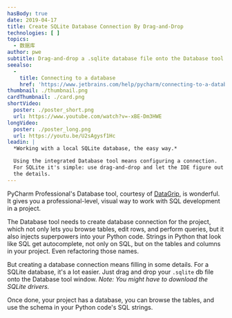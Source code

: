 ```yaml
---
hasBody: true
date: 2019-04-17
title: Create SQLite Database Connection By Drag-and-Drop
technologies: [ ]
topics:
  - 数据库
author: pwe
subtitle: Drag-and-drop a .sqlite database file onto the Database tool to create a connection.
seealso:
  - 
    title: Connecting to a database
    href: 'https://www.jetbrains.com/help/pycharm/connecting-to-a-database.html#connect-to-sqlite'
thumbnail: ./thumbnail.png
cardThumbnail: ./card.png
shortVideo:
  poster: ./poster_short.png
  url: https://www.youtube.com/watch?v=-xBE-Dm3HWE
longVideo:
  poster: ./poster_long.png
  url: https://youtu.be/U2sAgysf1Hc
leadin: |
  *Working with a local SQLite database, the easy way.*

  Using the integrated Database tool means configuring a connection.
  For SQLite it's simple: use drag-and-drop and let the IDE figure out
  the details.
---
```


PyCharm Professional's Database tool, courtesy of [DataGrip](https://www.jetbrains.com/datagrip/), is wonderful. It gives you a professional-level, visual way to work with SQL development in a project.

The Database tool needs to create database connection for the project, which not only lets you browse tables, edit rows, and perform queries, but it also injects superpowers into your Python code. Strings in Python that look like SQL get autocomplete, not only on SQL, but on the tables and columns in your project. Even refactoring those names.

But creating a database connection means filling in some details. For a SQLite database, it's a lot easier. Just drag and drop your `.sqlite` db file onto the Database tool window. *Note: You might have to download the SQLite drivers.*

Once done, your project has a database, you can browse the tables, and use the schema in your Python code's SQL strings.

